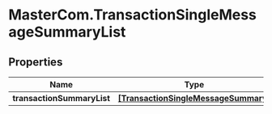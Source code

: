 # MasterCom.TransactionSingleMessageSummaryList

## Properties

Name | Type | Description | Notes
------------ | ------------- | ------------- | -------------
**transactionSummaryList** | [**[TransactionSingleMessageSummary]**](TransactionSingleMessageSummary.md) |  | [optional] 


